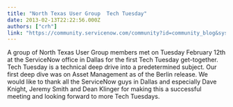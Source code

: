 ```yaml
---
title: "North Texas User Group  Tech Tuesday"
date: 2013-02-13T22:22:56.000Z
authors: ["crh"]
link: "https://community.servicenow.com/community?id=community_blog&sys_id=2e6e22eddbd0dbc01dcaf3231f96196a"
---
```

<p>A group of North Texas User Group members met on Tuesday February 12th at the ServiceNow office in Dallas for the first Tech Tuesday get-together. Tech Tuesday is a technical deep drive into a predetermined subject. Our first deep dive was on Asset Management as of the Berlin release. We would like to thank all the ServiceNow guys in Dallas and especially Dave Knight, Jeremy Smith and Dean Klinger for making this a successful meeting and looking forward to more Tech Tuesdays.</p>